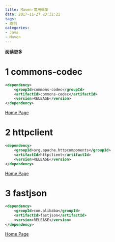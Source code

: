 ```yaml
---
title: Maven-常用框架
date: 2017-11-27 23:32:21
tags: 
- 原创
categories: 
- Java
- Maven
---
```


__阅读更多__

<!--more-->

# 1 commons-codec

```xml
<dependency>
    <groupId>commons-codec</groupId>
    <artifactId>commons-codec</artifactId>
    <version>RELEASE</version>
</dependency>
```

[Home Page](http://commons.apache.org/proper/commons-codec/userguide.html)

# 2 httpclient

```xml
<dependency>
    <groupId>org.apache.httpcomponents</groupId>
    <artifactId>httpclient</artifactId>
    <version>RELEASE</version>
</dependency>
```

[Home Page](http://hc.apache.org/httpcomponents-client)

# 3 fastjson

```xml
<dependency>
    <groupId>com.alibaba</groupId>
    <artifactId>fastjson</artifactId>
    <version>RELEASE</version>
</dependency>
```

[Home Page](https://github.com/alibaba/fastjson)

